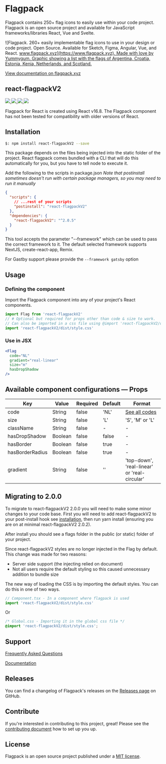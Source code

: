 # Flagpack

Flagpack contains 250+ flag icons to easily use within your code project. Flagpack is an open source project and available for JavaScript frameworks/libraries React, Vue and Svelte.

![Flagpack. 260+ easily implementable flag icons to use in your design or code project. Open Source. Available for Sketch, Figma, Angular, Vue, and React. [www.flagpack.xyz](https://www.flagpack.xyz). Made with love by Yummygum. Graphic showing a list with the flags of Argentina, Croatia, Estonia, Kenia, Netherlands, and Scotland.](https://flagpack.xyz/meta-image.png)

[View documentation on flagpack.xyz](https://flagpack.xyz/docs/)

## react-flagpackV2
<p>
  <a href="https://www.npmjs.com/package/react-flagpackV2" target="_blank">
    <img src="https://img.shields.io/npm/v/react-flagpackV2.svg?style=flat" />
  </a>
  <a href="https://www.npmjs.com/package/react-flagpackV2" target="_blank">
    <img src="https://img.shields.io/npm/dt/react-flagpackV2.svg?style=flat" />
  </a>
  <a href="https://github.com/sponsors/Yummygum" target="_blank">
    <img src="https://img.shields.io/badge/Support-♥-E94AAA"  />
  </a>
  <a href="https://twitter.com/flagpack" target="_blank">
    <img src="https://img.shields.io/twitter/follow/flagpack.svg?style=social&label=follow"  />
  </a>
</p>

Flagpack for React is created using React v16.8. The Flagpack component has not been tested for compatibility with older versions of React.

## Installation

```bash
$: npm install react-flagpackV2 --save
```

This package depends on the files being injected into the static folder of the project.
React flagpack comes bundled with a CLI that will do this automatically for you, but you have to tell node to execute it.

Add the following to the scripts in package.json *Note that postinstall sometimes doesn't run with certain package managers, so you may need to run it manually*

```json
{
  "scripts": {
    // ...rest of your scripts
    "postinstall": "react-flagpackV2"
  },
  "dependencies": {
    "react-flagpackV2": "^2.0.5"
  }
}
```


This tool accepts the parameter "--framework" which can be used to pass the correct framework to it.
The default selected framework supports NextJS, create-react-app, Remix.

For Gastby support please provide the `--framework gatsby` option

## Usage

### Defining the component
Import the Flagpack component into any of your project's React components.
```js
import Flag from 'react-flagpackV2'
// # Optional but required for props other than code & size to work.
// Can also be imported in a css file using @import 'react-flagpackV2/dist/style.css';
import 'react-flagpackV2/dist/style.css'
```

### Use in JSX
```jsx
<Flag
  code="NL"
  gradient="real-linear"
  size="m"
  hasDropShadow
/>
```

## Available component configurations — Props

| Key   | Value   | Required | Default | Format |
|-------|-------|------|------|------|
| code |  String | false | 'NL' | [See all codes](https://flagpack.xyz/docs/flag-index/) |
| size |  String | false | 'L' | 'S', 'M' or 'L' |
| className |  String | false | - | - |
| hasDropShadow |  Boolean | false | false | - |
| hasBorder |  Boolean | false | true | - |
| hasBorderRadius | Boolean | false | true | - |
| gradient |  String | false | '' | 'top-down', 'real-linear' or 'real-circular' |

## Migrating to 2.0.0
To migrate to react-flagpackV2 2.0.0 you will need to make some minor changes to your code base. First you will need to add react-flagpackV2 to your post-install hook see [installation](#installation), then run yarn install (ensuring you are on at minimal react-flagpackV2 2.0.2).

After install you should see a flags folder in the public (or static) folder of your project.

Since react-flagpackV2 styles are no longer injected in the Flag by default.
This change was made for two reasons:
- Server side support (the injecting relied on document)
- Not all users require the default styling so this caused unnecessary addition to bundle size

The new way of loading the CSS is by importing the default styles. You can do this in one of two ways.
```ts
// Component.tsx - In a component where flagpack is used
import 'react-flagpackV2/dist/style.css'
```

Or

```css
/* Global.css - Importing it in the global css file */
@import 'react-flagpackV2/dist/style.css';
```

## Support

[Frequently Asked Questions](https://flagpack.xyz/support/)

[Documentation](https://flagpack.xyz/docs/)

## Releases

You can find a changelog of Flagpack's releases on the [Releases page](https://github.com/Yummygum/react-flagpackV2/releases) on GitHub.

## Contribute

If you're interested in contributing to this project, great! Please see the [contributing document](CONTRIBUTING.md) how to set up you up.

## License

Flagpack is an open source project published under a [MIT license](LICENSE).
